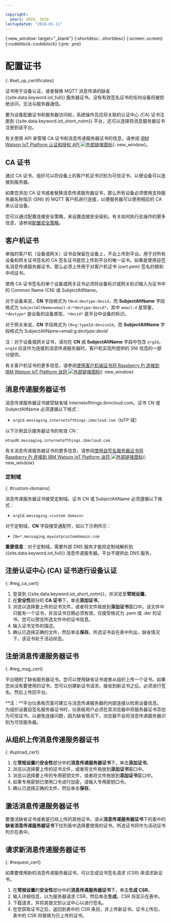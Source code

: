 ```yaml
---

copyright:
  years: 2016, 2018
lastupdated: "2018-01-11"
---
```


{:new_window: target="\_blank"}
{:shortdesc: .shortdesc}
{:screen:.screen}
{:codeblock:.codeblock}
{:pre: .pre}

# 配置证书
{: #set_up_certificates}

证书用于设备认证，或者替换 MQTT 消息传递的缺省 {{site.data.keyword.iot_full}} 服务器证书。没有有效签名证书的任何设备将被拒绝访问，无法与服务器通信。

要为设备配置证书和服务器访问权，系统操作员应将关联的认证中心 (CA) 证书注册到 {{site.data.keyword.iot_short_notm}} 平台，还可以选择将消息服务器证书注册到该平台。

有关使用 API 来管理 CA 证书和消息传递服务器证书的信息，请参阅 [IBM Watson IoT Platform 认证和授权 API ![外部链接图标](../../../../icons/launch-glyph.svg "外部链接图标")](https://docs.internetofthings.ibmcloud.com/apis/swagger/v0002/security.html){: new_window}。

## CA 证书
通过 CA 证书，组织可以将设备上的客户机证书识别为可信证书，以便设备可以连接到服务器。

如果您添加 CA 证书或者替换消息传递服务器证书，那么所有设备必须使用支持服务器名称指示 (SNI) 的 MQTT 客户机进行连接，以便服务器可以使用相应的 CA 来认证设备。

您可以通过配置连接安全策略，来设置连接安全级别。有关如何执行此操作的更多信息，请参阅[配置安全策略](set_up_policies.html)。

## 客户机证书

单独的客户机（设备或网关）证书会保留在设备上，不会上传到平台。用于对所有设备和网关证书签名的 CA 签名证书是您上传到平台的唯一证书。如果是使用自签名消息传递服务器证书，那么必须上传用于对客户机证书 (cert.pem) 签名的根和中间证书。

使用 CA 证书签名的单个设备或网关证书必须将设备标识或网关标识输入为证书中的 Common Name (CN) 或 SubjectAltName。

对于设备来说，**CN** 字段格式为 `CN=d:devtype:devid`，而 **SubjectAltName** 字段格式为 `SubjectAltName=email:d:*devtype:devid*`，其中 `email:d` 是常量，`*devtype*` 是设备的设备类型，`*devid*` 是平台中设备的标识。

对于网关来说，**CN** 字段格式为 `CN=g:typeId:deviceId`，而 **SubjectAltName** 字段格式为 SubjectAltName=email:g:*devtype:devid*

注：对于设备或网关证书，请勿在 **CN** 或 **SubjectAltName** 字段中包含 `orgId`。`orgId` 应该作为连接到消息传递服务器时，客户机实现所提供的 SNI 信息的一部分提供。

有关客户机证书的更多信息，请参阅[使用客户机端证书将 Raspberry Pi 连接到 IBM Watson IoT Platform 诀窍 ![外部链接图标](../../../../icons/launch-glyph.svg "外部链接图标")](https://developer.ibm.com/recipes/tutorials/connect-raspberry-pi-to-ibm-watson-iot-platform-using-client-side-certificates/){: new_window}

## 消息传递服务器证书

消息传递服务器证书接受缺省域 internetofthings.ibmcloud.com。证书 CN 或 SubjectAltName 必须遵循以下格式：

- `orgId.messaging.internetofthings.ibmcloud.com`（IoTP 域）

以下示例显示服务器证书的有效 CN：

`mtxpd0.messaging.internetofthings.ibmcloud.com`

有关消息传递服务器证书的更多信息，请参阅[使用自签名服务器证书将 Raspberry Pi 连接到 IBM Watson IoT Platform 诀窍 ![外部链接图标](../../../../icons/launch-glyph.svg "外部链接图标")](https://developer.ibm.com/recipes/tutorials/connect-raspberry-pi-to-ibm-watson-iot-platform-using-selfsigned-server-certificate/){: new_window}

### 定制域
{: #custom-domains}

消息传递服务器证书接受定制域。证书 CN 或 SubjectAltName 必须遵循以下格式：

- `orgId.messaging.<custom domain>`

对于定制域，**CN** 字段接受通配符，如以下示例所示：

- `CN=*.messaging.mywiotpcustomdomain.com`

**重要信息**：对于定制域，需要外部 DNS 服务才能将定制域解析到 {{site.data.keyword.iot_full}} 消息传递服务器。平台不提供此 DNS 服务。

## 注册认证中心 (CA) 证书进行设备认证 
{: #reg_ca_cert}

1. 登录到 {{site.data.keyword.iot_short_notm}}，并浏览至**常规设置**。
2. 在**安全性**部分的 **CA 证书**下，单击**添加证书**。
3. 浏览以选择要上传的证书文件，或者将文件拖放到**添加证书**窗口中。该文件中只能有一个证书，并且证书日期必须有效。仅接受格式为 .pem 或 .der 的证书。您可以预览所选文件中的证书信息。
4. 输入证书文件的描述。
5. 确认已选择正确的文件，然后单击**保存**。所选证书会在表中列出，缺省情况下，该证书处于活动状态。

## 注册消息传递服务器证书
{: #reg_msg_cert}

平台随附了缺省服务器证书。您可以使用缺省证书或者从组织上传一个证书。如果您尚没有要使用的证书，您可以创建新证书请求。接收到新证书之后，必须进行签名，然后上传回平台。

**注：**平台仪表板页面可建立与消息传递服务器的内部连接以检索设备信息。为组织设置自签名服务器证书时，仪表板用户必须在其浏览器中将服务器证书添加为可信证书，以避免连接问题，因为缺省情况下，浏览器不会将消息传递服务器识别为可信服务器。

## 从组织上传消息传递服务器证书
{: #upload_cert}
1. 在**常规设置**的**安全性**部分中的**消息传递服务器证书**下，单击**添加证书**。
2. 浏览以选择要上传的证书文件，或者将文件拖放到**添加证书**窗口中。
3. 浏览以选择要上传的专用密钥文件，或者将文件拖放到**添加证书**窗口中。
4. 如果专用密钥已使用口令进行加密，请输入专用密钥口令。
5. 确认已选择正确的文件，然后单击**保存**。

## 激活消息传递服务器证书

要激活缺省证书或者是已经上传的其他证书，请从**消息传递服务器证书**下的表中的**缺省消息传递服务器证书**下拉列表中选择要使用的证书。所选证书将作为活动证书列示在表中。

## 请求新消息传递服务器证书
{: #request_cert}

如果要使用新的消息传递服务器证书，可以生成证书签名请求 (CSR) 来请求新证书。

1. 在**常规设置**的**安全性**部分中的**消息传递服务器证书**下，单击**生成 CSR**。
2. 输入详细信息，以为服务器请求 CSR，然后单击**生成**。CSR 将显示在表中。
3. 下载请求，并将其提交到认证中心以进行签名。
4. 在您获取证书之后，返回到表中的 CSR 条目，并上传新证书。证书上传后，表中的 CSR 将替换为已上传的证书。
